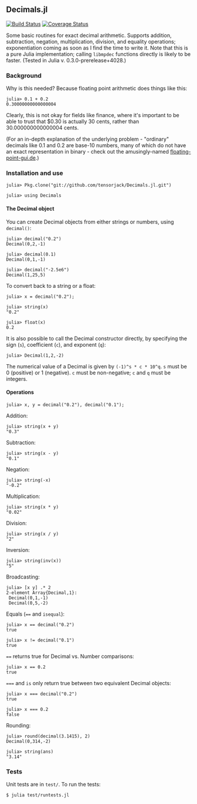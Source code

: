 ## Decimals.jl

[![Build Status](https://travis-ci.org/tensorjack/Decimals.jl.svg?branch=master)](https://travis-ci.org/tensorjack/Decimals.jl) [![Coverage Status](https://coveralls.io/repos/tensorjack/Decimals.jl/badge.png)](https://coveralls.io/r/tensorjack/Decimals.jl)

Some basic routines for exact decimal arithmetic.  Supports addition, subtraction, negation, multiplication, division, and equality operations; exponentiation coming as soon as I find the time to write it.  Note that this is a pure Julia implementation; calling `libmpdec` functions directly is likely to be faster.  (Tested in Julia v. 0.3.0-prerelease+4028.)

### Background

Why is this needed?  Because floating point arithmetic does things like this:

    julia> 0.1 + 0.2
    0.30000000000000004

Clearly, this is not okay for fields like finance, where it's important to be able to trust that $0.30 is actually 30 cents, rather than 30.000000000000004 cents.

(For an in-depth explanation of the underlying problem - "ordinary" decimals like 0.1 and 0.2 are base-10 numbers, many of which do not have an exact representation in binary - check out the amusingly-named [floating-point-gui.de](http://floating-point-gui.de/ "What Every Programmer Should Know About Floating-Point Arithmetic").)

### Installation and use

    julia> Pkg.clone("git://github.com/tensorjack/Decimals.jl.git")

    julia> using Decimals

#### The Decimal object

You can create Decimal objects from either strings or numbers, using `decimal()`:

    julia> decimal("0.2")
    Decimal(0,2,-1)

    julia> decimal(0.1)
    Decimal(0,1,-1)

    julia> decimal("-2.5e6")
    Decimal(1,25,5)

To convert back to a string or a float:

    julia> x = decimal("0.2");

    julia> string(x)
    "0.2"

    julia> float(x)
    0.2

It is also possible to call the Decimal constructor directly, by specifying the sign (`s`), coefficient (`c`), and exponent (`q`):

    julia> Decimal(1,2,-2)

The numerical value of a Decimal is given by `(-1)^s * c * 10^q`.  `s` must be 0 (positive) or 1 (negative).  `c` must be non-negative; `c` and `q` must be integers.

#### Operations

    julia> x, y = decimal("0.2"), decimal("0.1");

Addition:

    julia> string(x + y)
    "0.3"

Subtraction:

    julia> string(x - y)
    "0.1"

Negation:

    julia> string(-x)
    "-0.2"

Multiplication:

    julia> string(x * y)
    "0.02"

Division:

    julia> string(x / y)
    "2"

Inversion:

    julia> string(inv(x))
    "5"

Broadcasting:

    julia> [x y] .* 2
    2-element Array{Decimal,1}:
     Decimal(0,1,-1)
     Decimal(0,5,-2)

Equals (`==` and `isequal`):

    julia> x == decimal("0.2")
    true

    julia> x != decimal("0.1")
    true

`==` returns true for Decimal vs. Number comparisons:

    julia> x == 0.2
    true

`===` and `is` only return true between two equivalent Decimal objects:

    julia> x === decimal("0.2")
    true

    julia> x === 0.2
    false

Rounding:

    julia> round(decimal(3.1415), 2)
    Decimal(0,314,-2)

    julia> string(ans)
    "3.14"

### Tests

Unit tests are in `test/`.  To run the tests:

    $ julia test/runtests.jl
